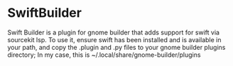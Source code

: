 # SwiftBuilder

Swift Builder is a plugin for gnome builder that adds support for swift via sourcekit lsp. To use it, ensure swift has been installed and is available in your path, and copy the .plugin and .py files to your gnome builder plugins directory; In my case, this is ~/.local/share/gnome-builder/plugins
